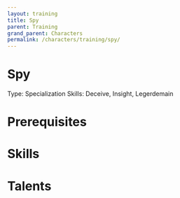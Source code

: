```yaml
---
layout: training
title: Spy
parent: Training
grand_parent: Characters
permalink: /characters/training/spy/
---
```


# Spy

Type: Specialization
Skills: Deceive, Insight, Legerdemain

# Prerequisites

# Skills

# Talents